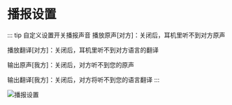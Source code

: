 # 播报设置

::: tip 自定义设置开关播报声音
播放原声[对方]：关闭后，耳机里听不到对方原声

播放翻译[对方]：关闭后，耳机里听不到对方语言的翻译

输出原声[我方]：关闭后，对方听不到您的原声

输出翻译[我方]：关闭后，对方将听不到您的语言翻译
:::

![播报设置](https://bu.dusays.com/2024/11/14/6735bd952e480.png)

